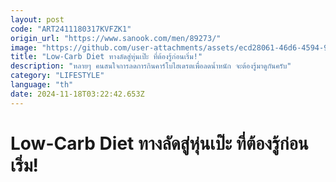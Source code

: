 ```yaml
---
layout: post
code: "ART2411180317KVFZK1"
origin_url: "https://www.sanook.com/men/89273/"
image: "https://github.com/user-attachments/assets/ecd28061-46d6-4594-97dc-9c2dc452036a"
title: "Low-Carb Diet ทางลัดสู่หุ่นเป๊ะ ที่ต้องรู้ก่อนเริ่ม!"
description: "หลายๆ คนสนใจการลดการกินคาร์โบไฮเดรตเพื่อลดน้ำหนัก จะต้องรู้มาดูกันครับ"
category: "LIFESTYLE"
language: "th"
date: 2024-11-18T03:22:42.653Z
---
```


# Low-Carb Diet ทางลัดสู่หุ่นเป๊ะ ที่ต้องรู้ก่อนเริ่ม!